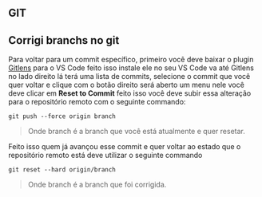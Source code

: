 ## GIT

## Corrigi branchs no git
Para voltar para um commit específico, primeiro você deve baixar o plugin [Gitlens](https://marketplace.visualstudio.com/items?itemName=eamodio.gitlens) para o VS Code feito isso instale ele no seu VS Code va até Gitlens no lado direito lá terá uma lista de commits, selecione o commit que você quer voltar e clique com o botão direito será aberto um menu nele você deve clicar em **Reset to Commit** feito isso você deve subir essa alteração para o repositório remoto com o seguinte commando:

```git push --force origin branch```

> Onde branch é a branch que você está atualmente e quer resetar.

Feito isso quem já avançou esse commit e quer voltar ao estado que o repositório remoto está deve utilizar o seguinte commando

```git reset --hard origin/branch```

> Onde branch é a branch que foi corrigida.